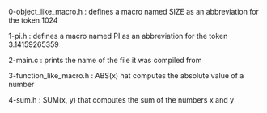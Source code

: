 0-object_like_macro.h : defines a macro named SIZE as an abbreviation for the token 1024

1-pi.h : defines a macro named PI as an abbreviation for the token 3.14159265359

2-main.c : prints the name of the file it was compiled from

3-function_like_macro.h : ABS(x) hat computes the absolute value of a number

4-sum.h : SUM(x, y) that computes the sum of the numbers x and y
